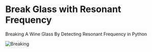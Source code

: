 # Break Glass with Resonant Frequency

Breaking A Wine Glass By Detecting Resonant Frequency in Python

![Breaking](https://github.com/burningion/break-glass-with-resonant-frequency/raw/master/images/animate.gif)
